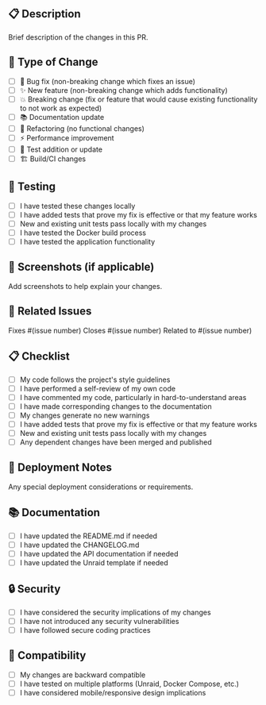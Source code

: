 ## 📋 Description
Brief description of the changes in this PR.

## 🔄 Type of Change
- [ ] 🐛 Bug fix (non-breaking change which fixes an issue)
- [ ] ✨ New feature (non-breaking change which adds functionality)
- [ ] 💥 Breaking change (fix or feature that would cause existing functionality to not work as expected)
- [ ] 📚 Documentation update
- [ ] 🔧 Refactoring (no functional changes)
- [ ] ⚡ Performance improvement
- [ ] 🧪 Test addition or update
- [ ] 🏗️ Build/CI changes

## 🧪 Testing
- [ ] I have tested these changes locally
- [ ] I have added tests that prove my fix is effective or that my feature works
- [ ] New and existing unit tests pass locally with my changes
- [ ] I have tested the Docker build process
- [ ] I have tested the application functionality

## 📸 Screenshots (if applicable)
Add screenshots to help explain your changes.

## 🔗 Related Issues
Fixes #(issue number)
Closes #(issue number)
Related to #(issue number)

## 📋 Checklist
- [ ] My code follows the project's style guidelines
- [ ] I have performed a self-review of my own code
- [ ] I have commented my code, particularly in hard-to-understand areas
- [ ] I have made corresponding changes to the documentation
- [ ] My changes generate no new warnings
- [ ] I have added tests that prove my fix is effective or that my feature works
- [ ] New and existing unit tests pass locally with my changes
- [ ] Any dependent changes have been merged and published

## 🚀 Deployment Notes
Any special deployment considerations or requirements.

## 📚 Documentation
- [ ] I have updated the README.md if needed
- [ ] I have updated the CHANGELOG.md
- [ ] I have updated the API documentation if needed
- [ ] I have updated the Unraid template if needed

## 🔒 Security
- [ ] I have considered the security implications of my changes
- [ ] I have not introduced any security vulnerabilities
- [ ] I have followed secure coding practices

## 📱 Compatibility
- [ ] My changes are backward compatible
- [ ] I have tested on multiple platforms (Unraid, Docker Compose, etc.)
- [ ] I have considered mobile/responsive design implications

